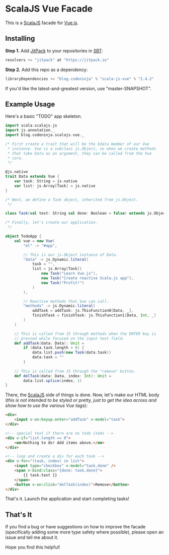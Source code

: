 # ScalaJS Vue Facade

This is a [ScalaJS][scalajs] facade for [Vue.js][vue].

## Installing

**Step 1.** Add [JitPack][jitpack] to your repositories in [SBT][sbt]:

```scala
resolvers += "jitpack" at "https://jitpack.io"
```

**Step 2.** Add this repo as a dependency:

```scala
libraryDependencies += "blog.codeninja" % "scala-js-vue" % "2.4.2"
```

If you'd like the latest-and-greatest version, use "master-SNAPSHOT".

## Example Usage

Here's a basic "TODO" app skeleton.

```scala
import scala.scalajs.js
import js.annotation._
import blog.codeninja.scalajs.vue._

/* First create a trait that will be the $data member of our Vue
 * instance. Vue is a subclass js.Object, so when we create methods
 * that take Data as an argument, they can be called from the Vue
 * core.
 */

@js.native
trait Data extends Vue {
    var task: String = js.native
    var list: js.Array[Task] = js.native
}

/* Next, we define a Task object, inherited from js.Object.
 */

class Task(val text: String val done: Boolean = false) extends js.Object

/* Finally, let's create our application.
 */

object TodoApp {
    val vue = new Vue(
        "el" -> "#app",

        // This is our js.Object instance of Data.
        "data" -> js.Dynamic.literal(
            task = "",
            list = js.Array[Task](
                new Task("Learn Vue.js"),
                new Task("Create reactive Scala.js app"),
                new Task("Profit!")
            )
        ),

        // Reactive methods that Vue can call.
        "methods" -> js.Dynamic.literal(
            addTask = addTask: js.ThisFunction0[Data, _],
            finishTask = finishTask: js.ThisFunction1[Data, Int, _]
        )
    )

    // This is called from JS through methods when the ENTER key is
    // pressed while focused on the input text field.
    def addTask(data: Data): Unit =
        if (data.task.length > 0) {
            data.list.push(new Task(data.task))
            data.task = ""
        }
    
    // This is called from JS through the "remove" button.
    def delTask(data: Data, index: Int): Unit =
        data.list.splice(index, 1)
}
```

There, the [ScalaJS][scalajs] side of things is done. Now, let's make our HTML body (*this is not intended to be styled or pretty, just to get the idea across and show how to use the various Vue tags*):

```html
<div>
    <input v-on:keyup.enter="addTask" v-model="task">
</div>

<!-- special text if there are no todo items -->
<div v-if="list.length == 0">
    <em>Nothing to do! Add items above.</em>
</div>

<!-- loop and create a div for each task -->
<div v-for="(task, index) in list">
    <input type="checkbox" v-model="task.done" />
    <span v-bind:class="{done: task.done}">
        {{ task.text }}
    </span>
    <button v-on:click="delTask(index)">Remove</button>
</div>
```

That's it. Launch the application and start completing tasks!

## That's It

If you find a bug or have suggestions on how to improve the facade (specifically adding some more type safety where possible), please open an issue and tell me about it.

Hope you find this helpful!

[scalajs]:      http://www.scala-js.org
[sbt]:          http://www.scala-sbt.org
[vue]:          https://vuejs.org
[jitpack]:      https://jitpack.io
